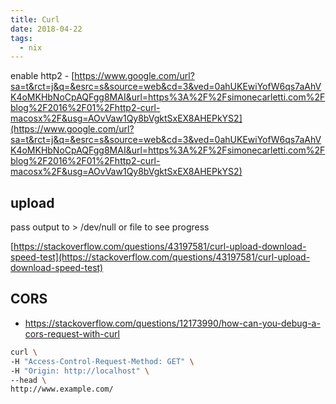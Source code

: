 ```yaml
---
title: Curl
date: 2018-04-22
tags:
  - nix
---
```


enable http2 - [https://www.google.com/url?sa=t&rct=j&q=&esrc=s&source=web&cd=3&ved=0ahUKEwiYofW6qs7aAhVK4oMKHbNoCpAQFgg8MAI&url=https%3A%2F%2Fsimonecarletti.com%2Fblog%2F2016%2F01%2Fhttp2-curl-macosx%2F&usg=AOvVaw1Qy8bVgktSxEX8AHEPkYS2](https://www.google.com/url?sa=t&rct=j&q=&esrc=s&source=web&cd=3&ved=0ahUKEwiYofW6qs7aAhVK4oMKHbNoCpAQFgg8MAI&url=https%3A%2F%2Fsimonecarletti.com%2Fblog%2F2016%2F01%2Fhttp2-curl-macosx%2F&usg=AOvVaw1Qy8bVgktSxEX8AHEPkYS2)

## upload

pass output to &gt; /dev/null or file to see progress

[https://stackoverflow.com/questions/43197581/curl-upload-download-speed-test](https://stackoverflow.com/questions/43197581/curl-upload-download-speed-test)

## CORS

- <https://stackoverflow.com/questions/12173990/how-can-you-debug-a-cors-request-with-curl>

```bash
curl \
-H "Access-Control-Request-Method: GET" \
-H "Origin: http://localhost" \
--head \
http://www.example.com/
```
